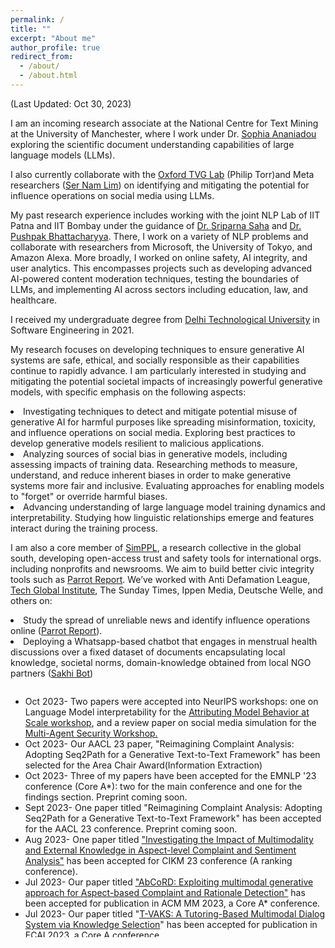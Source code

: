 ```yaml
---
permalink: /
title: ""
excerpt: "About me"
author_profile: true
redirect_from: 
  - /about/
  - /about.html
---
```

<p>(Last Updated: Oct 30, 2023)</p>

<p> I am an incoming research associate at the National Centre for Text Mining at the University of Manchester, where I work under Dr. <a href="https://scholar.google.com/citations?user=quhi-K0AAAAJ&hl=en">Sophia Ananiadou</a> exploring the scientific document understanding capabilities of large language models (LLMs).</p>

<p> I also currently collaborate with the <a href="http://www.robots.ox.ac.uk/~tvg/">Oxford TVG Lab</a> (Philip Torr)and Meta researchers (<a href="https://scholar.google.com/citations?user=HX0BfLYAAAAJ&hl=en">Ser Nam Lim</a>) on identifying and mitigating the potential for influence operations on social media using LLMs.</p>

<p>My past research experience includes working with the joint NLP Lab of IIT Patna and IIT Bombay under the guidance of <a href="https://www.iitp.ac.in/~sriparna/">Dr. Sriparna Saha</a> and <a href="https://scholar.google.co.in/citations?hl=en&user=vvg-pAkAAAAJ&view_op=list_works&sortby=pubdate">Dr. Pushpak Bhattacharyya</a>. There, I work on a variety of NLP problems and collaborate with researchers from Microsoft, the University of Tokyo, and Amazon Alexa. More broadly, I worked on online safety, AI integrity, and user analytics. This encompasses projects such as developing advanced AI-powered content moderation techniques, testing the boundaries of LLMs, and implementing AI across sectors including education, law, and healthcare.</p>

<p>I received my undergraduate degree from <a href="http://www.dtu.ac.in/">Delhi Technological University</a> in Software Engineering in 2021.</p>

<p>My research focuses on developing techniques to ensure generative AI systems are safe, ethical, and socially responsible as their capabilities continue to rapidly advance. I am particularly interested in studying and mitigating the potential societal impacts of increasingly powerful generative models, with specific emphasis on the following aspects:
<li>Investigating techniques to detect and mitigate potential misuse of generative AI for harmful purposes like spreading misinformation, toxicity, and influence operations on social media. Exploring best practices to develop generative models resilient to malicious applications.</li>
<li>Analyzing sources of social bias in generative models, including assessing impacts of training data. Researching methods to measure, understand, and reduce inherent biases in order to make generative systems more fair and inclusive. Evaluating approaches for enabling models to "forget" or override harmful biases.</li>
<li>Advancing understanding of large language model training dynamics and interpretability. Studying how linguistic relationships emerge and features interact during the training process.</li><p>




<p>I am also a core member of <a href="https://simppl.org/">SimPPL</a>, a research collective in the global south, developing open-access trust and safety tools for international orgs. including nonprofits and newsrooms. We aim to build better civic integrity tools such as <a href="https://parrot.report/">Parrot Report</a>. We’ve worked with Anti Defamation League, <a href="https://techglobalinstitute.com/">Tech Global Institute</a>, The Sunday Times, Ippen Media, Deutsche Welle, and others on:
<li>Study the spread of unreliable news and identify influence operations online (<a href="https://parrot.report/">Parrot Report</a>).</li>
<li>Deploying a Whatsapp-based chatbot that engages in menstrual health discussions over a fixed dataset of documents encapsulating local knowledge, societal norms, domain-knowledge obtained from local NGO partners (<a href="https://sakhi.simppl.org/en">Sakhi Bot</a>)</li>
</p> 

<div style="float:left; width:100%; overflow-y: auto; height: 400px;">
<ul>

<li>Oct 2023- Two papers were accepted into NeurIPS workshops: one on Language Model interpretability for the <a href="https://attrib-workshop.cc/">Attributing Model Behavior at Scale workshop</a>, and a review paper on social media simulation for the <a href="http://masec.ai/">Multi-Agent Security Workshop.</a></li>

<li>Oct 2023- Our AACL 23 paper, "Reimagining Complaint Analysis: Adopting Seq2Path for a Generative Text-to-Text Framework" has been selected for the Area Chair Award(Information Extraction) </li>

<li>Oct 2023- Three of my papers have been accepted for the EMNLP '23 conference (Core A*): two for the main conference and one for the findings section. Preprint coming soon.</li>

<li>Sept 2023- One paper titled "Reimagining Complaint Analysis: Adopting Seq2Path for a Generative Text-to-Text Framework" has been accepted for the AACL 23 conference. Preprint coming soon.</li>

<li>Aug 2023- One paper titled <a href="https://dl.acm.org/doi/10.1145/3583780.3614937">"Investigating the Impact of Multimodality and External Knowledge in Aspect-level Complaint and Sentiment Analysis"</a> has been accepted for CIKM 23 conference (A ranking conference).</li>

<li>Jul 2023- Our paper titled <a href="https://dl.acm.org/doi/10.1145/3581783.3613776">"AbCoRD: Exploiting multimodal generative approach for Aspect-based Complaint and Rationale Detection"</a> has been accepted for publication in ACM MM 2023, a Core A* conference.</li>

<li>Jul 2023- Our paper titled "<a href="https://www.researchgate.net/publication/374324622_T-VAKS_A_Tutoring-Based_Multimodal_Dialog_System_via_Knowledge_Selection">T-VAKS: A Tutoring-Based Multimodal Dialog System via Knowledge Selection</a>" has been accepted for publication in ECAI 2023, a Core A conference. </li>

<li>Attending EACL 2023 in person. Hit me up if you are around! </li>

<li>02 May 2023 - Conference Paper "Large Scale Multi-Lingual Multi-Modal Summarization Dataset" got accepted in <a href="https://2023.eacl.org/">EACL 2023</a>.</li>

<li>Attending EMNLP 2022 in person. Hit me up if you are around! </li>

<li>06 Oct 2022 - Conference Paper "T-STAR: Truthful Style Transfer using AMR Graph as Intermediate Representation" got accepted in <a href="https://2022.emnlp.org/">The 2022 Conference on Empirical Methods in Natural Language Processing</a>.</li>

<li>21 Sep 2022 - Conference Paper "Topic-aware Multimodal Summarization" got Accepted in <a href="https://www.aacl2022.org/">The 2nd Conference of the Asia-Pacific Chapter of the Association for Computational Linguistics and the 12th International Joint Conference on Natural Language Processing</a>.</li>

<li>29 Jun 2022 - Conference Paper "Combining Vision and Language Representations for Patch-based Identification of Lexico-Semantic Relations" got accepted in <a href="https://2022.acmmm.org/">30th ACM International Conference on Multimedia</a>.</li>

<li>19 Apr 2022 - Preprint of our survey "A Survey on Multi-hop Question Answering and Generation" is out on ArXiV now (<a href="https://arxiv.org/abs/2204.09140">Paper Link.</a>).</li>

<li>04 Apr 2022 - Conference Paper "MAKED: Multi-lingual Automatic Keyword Extraction Dataset" got accepted in <a href="https://lrec2022.lrec-conf.org/en/">13th Edition of its Language Resources and Evaluation Conference.</a>.</li>

<li>19 Nov 2021 - Conference Paper "WIDAR - Weighted Input Document Augmented ROUGE" got accepted in <a href="https://ecir2022.org/">44th European Conference on Information Retrieval ECIR 2022</a>.</li>

<li>24 Jul 2021 - Journal Paper "Identifying Complaints based on Semi-Supervised Mincuts" got accepted in <a href="https://www.journals.elsevier.com/expert-systems-with-applications">Elsvier's Expert Systems With Applications 2021</a>.</li>

<li>19 Jul 2021 - Joined <a href="https://research.google/locations/india/">Google Research India</a> as a Pre-doctoral Researcher in the Advertising Sciences team.</li>

<li>17 Jun 2021 - Joined IBM as a Global Research Mentee under the guidance of <a href="https://www.linkedin.com/in/ganesannarayanasamy/">Ganesan Narayanasamy</a>.</li>

<li>01 Jun 2021 - Joined <a href="https://www.uibk.ac.at/informatik/index.html.en">University of Innsbruck</a> as a part-time Teaching Assistant for the course 2021S703836 VU (Natural Language Processing) under the supervision of <a href="https://adammo12.github.io/adamjatowt/">Prof. Adam Jatowt</a>.</li>

<li>14 Apr 2021 - Conference paper (full) "Multi-Modal Supplementary-Complementary Summarization using Multi-Objective Optimization" got accepted in <a href="https://sigir.org/sigir2021/">44rd International ACM SIGIR Conference on Research and Development in Information Retrieval</a>.</li>

<li>12 Jan 2020 - Conference paper "Semantic Extractor-Paraphraser based Abstractive Summarization" got accepted at <a href="http://www.iitp.ac.in/~ai-nlp-ml/icon2020/">17th International Conference on Natural Language Processing (ICON) 2020</a>. </li>

<li>26 Dec 2020 - Invited to give a talk at <bold>PyData Patna Conference</bold> hosted by <bold>IIT Patna & IEEE</bold>.</li>

<li>08 May 2020 - Received acceptance to participate in the <a href="https://sites.google.com/view/aisummerschool2020">AI Summer School</a> hosted by <a href=https://research.google/locations/india/">Google Research India</a>.</li>

<li>23 Apr 2020 - Conference paper (short) "Multi-Modal Summary Generation using Multi-objective Optimization" got accepted in <a href="https://sigir.org/sigir2020/">43rd International ACM SIGIR Conference on Research and Development in Information Retrieval</a>.</li>

<li>12 Sep 2019 - Conference paper (short) "Text-Image-Video Summary Generation using Joint Integer Linear Programming" got accepted in <a href="https://ecir2020.org/">42nd European Conference on Information Retrieval ECIR 2020</a>.</li>

<li>10 Dec 2018 - Journal Paper "Extractive single document summarization using multi-objective optimization..." got Accepted in <a href="https://www.journals.elsevier.com/knowledge-based-systems">Elsvier's Knowledge-Based Systems. 2018</a>.</li>
</ul>
</div>
